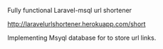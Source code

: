Fully functional Laravel-msql url shortener

http://laravelurlshortener.herokuapp.com/short

Implementing Msyql database for to store url links.
